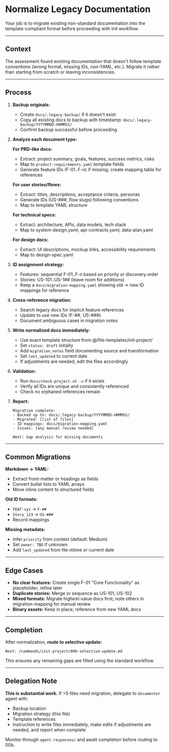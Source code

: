 # Normalize Legacy Documentation

Your job is to migrate existing non-standard documentation into the template-compliant format before proceeding with init workflow.

---

## Context

The assessment found existing documentation that doesn't follow template conventions (wrong format, missing IDs, non-YAML, etc.). Migrate it rather than starting from scratch or leaving inconsistencies.

---

## Process

1. **Backup originals:**
   - Create `docs/.legacy-backup/` if it doesn't exist
   - Copy all existing docs to backup with timestamp: `docs/.legacy-backup/YYYYMMDD-HHMMSS/`
   - Confirm backup successful before proceeding

2. **Analyze each document type:**

   **For PRD-like docs:**
   - Extract: project summary, goals, features, success metrics, risks
   - Map to `product-requirements.yaml` template fields
   - Generate feature IDs (F-01..F-n) if missing; create mapping table for references
   
   **For user stories/flows:**
   - Extract: titles, descriptions, acceptance criteria, personas
   - Generate IDs (US-###, flow slugs) following conventions
   - Map to template YAML structure
   
   **For technical specs:**
   - Extract: architecture, APIs, data models, tech stack
   - Map to system-design.yaml, api-contracts.yaml, data-plan.yaml
   
   **For design docs:**
   - Extract: UI descriptions, mockup links, accessibility requirements
   - Map to design-spec.yaml

3. **ID assignment strategy:**
   - Features: sequential F-01..F-n based on priority or discovery order
   - Stories: US-101..US-1## (leave room for additions)
   - Keep a `docs/migration-mapping.yaml` showing old → new ID mappings for reference

4. **Cross-reference migration:**
   - Search legacy docs for implicit feature references
   - Update to use new IDs (F-##, US-###)
   - Document ambiguous cases in migration notes

5. **Write normalized docs immediately:**
   - Use exact template structure from @/file-templates/init-project/
   - Set `status: draft` initially
   - Add `migration_notes` field documenting source and transformation
   - Set `last_updated` to current date
   - If adjustments are needed, edit the files accordingly

6. **Validation:**
   - Run `docs/check-project.sh -v` if it exists
   - Verify all IDs are unique and consistently referenced
   - Check no orphaned references remain

7. **Report:**
   ```
   Migration complete:
   - Backed up to: docs/.legacy-backup/YYYYMMDD-HHMMSS/
   - Migrated: [list of files]
   - ID mappings: docs/migration-mapping.yaml
   - Issues: [any manual review needed]
   
   Next: Gap analysis for missing documents
   ```

---

## Common Migrations

**Markdown → YAML:**
- Extract front-matter or headings as fields
- Convert bullet lists to YAML arrays
- Move inline content to structured fields

**Old ID formats:**
- `FEAT-xyz` → `F-##`
- `Story_123` → `US-###`
- Record mappings

**Missing metadata:**
- Infer `priority` from context (default: Medium)
- Set `owner: TBD` if unknown
- Add `last_updated` from file mtime or current date

---

## Edge Cases

- **No clear features:** Create single F-01 "Core Functionality" as placeholder; refine later
- **Duplicate stories:** Merge or sequence as US-101, US-102
- **Mixed formats:** Migrate highest-value docs first; note others in migration-mapping for manual review
- **Binary assets:** Keep in place; reference from new YAML docs

---

## Completion

After normalization, **route to selective update:**
```
Next: /commands/init-project/00b-selective-update.md
```

This ensures any remaining gaps are filled using the standard workflow.

---

## Delegation Note

**This is substantial work.** If >5 files need migration, delegate to `documentor` agent with:
- Backup location
- Migration strategy (this file)
- Template references
- Instruction to write files immediately, make edits if adjustments are needed, and report when complete

Monitor through `agent-responses/` and await completion before routing to 00b.

